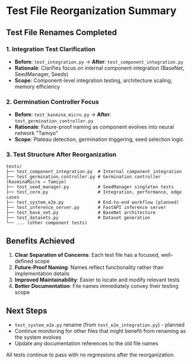 # Test File Reorganization Summary

## Test File Renames Completed

### 1. Integration Test Clarification
- **Before**: `test_integration.py` → **After**: `test_component_integration.py`
- **Rationale**: Clarifies focus on internal component integration (BaseNet, SeedManager, Seeds)
- **Scope**: Component-level integration testing, architecture scaling, memory efficiency

### 2. Germination Controller Focus
- **Before**: `test_kasmina_micro.py` → **After**: `test_germination_controller.py` 
- **Rationale**: Future-proof naming as component evolves into neural network "Tamiyo"
- **Scope**: Plateau detection, germination triggering, seed selection logic

### 3. Test Structure After Reorganization

```
tests/
├── test_component_integration.py  # Internal component integration
├── test_germination_controller.py # Germination controller (KasminaMicro → Tamiyo)
├── test_seed_manager.py           # SeedManager singleton tests
├── test_core.py                   # Integration, performance, edge cases
├── test_system_e2e.py             # End-to-end workflow (planned)
├── test_inference_server.py       # FastAPI inference server
├── test_base_net.py               # BaseNet architecture
├── test_datasets.py               # Dataset generation
└── ... (other component tests)
```

## Benefits Achieved

1. **Clear Separation of Concerns**: Each test file has a focused, well-defined scope
2. **Future-Proof Naming**: Names reflect functionality rather than implementation details
3. **Improved Maintainability**: Easier to locate and modify relevant tests
4. **Better Documentation**: File names immediately convey their testing scope

## Next Steps

- `test_system_e2e.py` rename (from `test_e2e_integration.py`) - planned
- Continue monitoring for other files that might benefit from renaming as the system evolves
- Update any documentation references to the old file names

All tests continue to pass with no regressions after the reorganization.
